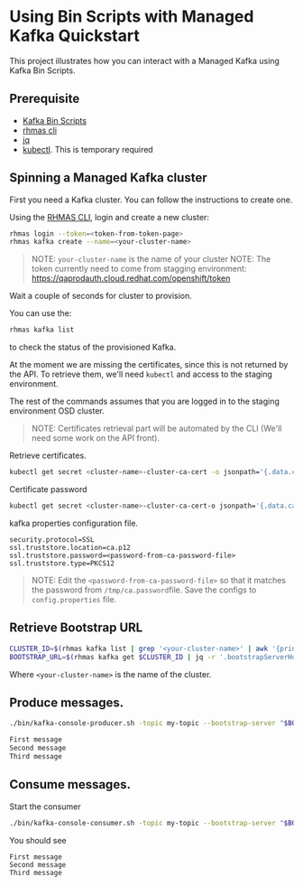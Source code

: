 Using Bin Scripts with Managed Kafka Quickstart
============================================

This project illustrates how you can interact with a Managed Kafka using Kafka Bin Scripts.

## Prerequisite

- [Kafka Bin Scripts](https://www.apache.org/dyn/closer.cgi?path=/kafka/2.6.0/kafka_2.13-2.6.0.tgz)
- [rhmas cli](https://github.com/bf2fc6cc711aee1a0c2a/cli/releases)
- [jq](https://stedolan.github.io/jq/)
- [kubectl](https://kubernetes.io/fr/docs/reference/kubectl/overview/). This is temporary required

## Spinning a Managed Kafka cluster

First you need a Kafka cluster. You can follow the instructions to create one.

Using the [RHMAS CLI](https://github.com/bf2fc6cc711aee1a0c2a/cli/releases), login and create a new cluster:

```bash
rhmas login --token=<token-from-token-page>
rhmas kafka create --name=<your-cluster-name>
```
> NOTE: `your-cluster-name` is the name of your cluster
> NOTE: The token currently need to come from stagging environment:
https://qaprodauth.cloud.redhat.com/openshift/token

Wait a couple of seconds for cluster to provision.

You can use the:
```bash
rhmas kafka list
``` 

to check the status of the provisioned Kafka. 

At the moment we are missing the certificates, since this is not returned by the API. 
To retrieve them, we'll need `kubectl` and access to the staging environment.

The rest of the commands assumes that you are logged in to the staging environment OSD cluster.

> NOTE: Certificates retrieval part will be automated by the CLI (We'll need some work on the API front).

Retrieve certificates. 
```bash
kubectl get secret <cluster-name>-cluster-ca-cert -o jsonpath='{.data.ca\.p12}' | base64 -d > /tmp/ca.p12
```

Certificate password
```bash
kubectl get secret <cluster-name>-cluster-ca-cert-o jsonpath='{.data.ca\.password}' | base64 -d > /tmp/ca.password
```

kafka properties configuration file.

```properties
security.protocol=SSL
ssl.truststore.location=ca.p12
ssl.truststore.password=<password-from-ca-password-file>
ssl.truststore.type=PKCS12
```

> NOTE: Edit the `<password-from-ca-password-file>` so that it matches the password from `/tmp/ca.password`file. 
> Save the configs to `config.properties` file.

## Retrieve Bootstrap URL

```bash
CLUSTER_ID=$(rhmas kafka list | grep '<your-cluster-name>' | awk '{print $1}')
BOOTSTRAP_URL=$(rhmas kafka get $CLUSTER_ID | jq -r '.bootstrapServerHost')
```

Where `<your-cluster-name>` is the name of the cluster.

## Produce messages.

```bash
./bin/kafka-console-producer.sh -topic my-topic --bootstrap-server "$BOOTSTRAP_URL:443" --producer.config config.properties

First message
Second message
Third message
```


## Consume messages.

Start the consumer

```bash
./bin/kafka-console-consumer.sh -topic my-topic --bootstrap-server "$BOOTSTRAP_URL:443" --from-beginning --consumer.config config.properties
```

You should see

```log
First message
Second message
Third message
```
